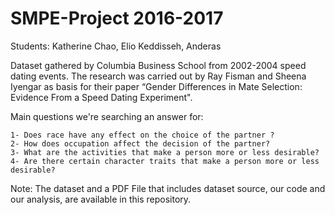 # SMPE-Project 2016-2017
Students: Katherine Chao, Elio Keddisseh, Anderas 

Dataset gathered by Columbia Business School from 2002-2004 speed dating events. The research was carried out by Ray Fisman and Sheena Iyengar as basis for their paper “Gender Differences in Mate Selection: Evidence From a Speed Dating Experiment".

Main questions we're searching an answer for:

    1- Does race have any effect on the choice of the partner ?
    2- How does occupation affect the decision of the partner?
    3- What are the activities that make a person more or less desirable?
    4- Are there certain character traits that make a person more or less desirable?
    
Note: The dataset and a PDF File that includes dataset source, our code and our analysis, are available in this repository.
